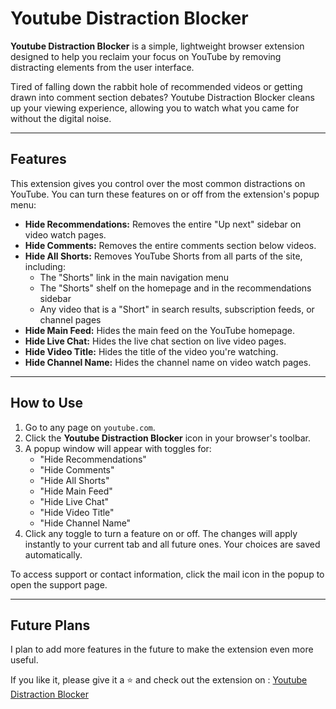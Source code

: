 # Youtube Distraction Blocker

**Youtube Distraction Blocker** is a simple, lightweight browser extension designed to help you reclaim your focus on YouTube by removing distracting elements from the user interface.

Tired of falling down the rabbit hole of recommended videos or getting drawn into comment section debates? Youtube Distraction Blocker cleans up your viewing experience, allowing you to watch what you came for without the digital noise.

---

## Features

This extension gives you control over the most common distractions on YouTube. You can turn these features on or off from the extension's popup menu:

- **Hide Recommendations:** Removes the entire "Up next" sidebar on video watch pages.
- **Hide Comments:** Removes the entire comments section below videos.
- **Hide All Shorts:** Removes YouTube Shorts from all parts of the site, including:
  - The "Shorts" link in the main navigation menu
  - The "Shorts" shelf on the homepage and in the recommendations sidebar
  - Any video that is a "Short" in search results, subscription feeds, or channel pages
- **Hide Main Feed:** Hides the main feed on the YouTube homepage.
- **Hide Live Chat:** Hides the live chat section on live video pages.
- **Hide Video Title:** Hides the title of the video you're watching.
- **Hide Channel Name:** Hides the channel name on video watch pages.

---



## How to Use

1. Go to any page on `youtube.com`.
2. Click the **Youtube Distraction Blocker** icon in your browser's toolbar.
3. A popup window will appear with toggles for:
   - "Hide Recommendations"
   - "Hide Comments"
   - "Hide All Shorts"
   - "Hide Main Feed"
   - "Hide Live Chat"
   - "Hide Video Title"
   - "Hide Channel Name"
4. Click any toggle to turn a feature on or off. The changes will apply instantly to your current tab and all future ones. Your choices are saved automatically.

To access support or contact information, click the mail icon in the popup to open the support page.

---



## Future Plans

I plan to add more features in the future to make the extension even more useful.

If you like it, please give it a ⭐ and check out the extension on : [Youtube Distraction Blocker](https://chromewebstore.google.com/detail/goonppdhiahdffbbifegmpgickeedobl?utm_source=item-share-cb)
